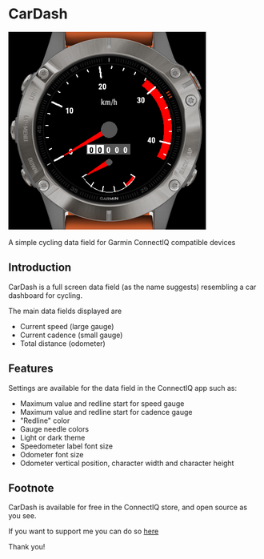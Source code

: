 # CarDash
![screenshot](https://github.com/rOzzy1987/CarDash/blob/main/resources/drawables/shot.png?raw=true)

A simple cycling data field for Garmin ConnectIQ compatible devices

## Introduction
CarDash is a full screen data field (as the name suggests) resembling a car dashboard for cycling.

The main data fields displayed are
- Current speed (large gauge)
- Current cadence (small gauge)
- Total distance (odometer)

## Features
Settings are available for the data field in the ConnectIQ app such as:
- Maximum value and redline start for speed gauge
- Maximum value and redline start for cadence gauge
- "Redline" color
- Gauge needle colors
- Light or dark theme
- Speedometer label font size
- Odometer font size
- Odometer vertical position, character width and character height

## Footnote
CarDash is available for free in the ConnectIQ store, and open source as you see.

If you want to support me you can do so [here](https://revolut.me/mihlywer)

Thank you!
